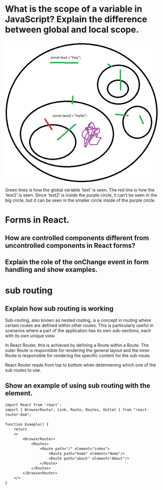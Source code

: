 # What is the scope of a variable in JavaScript? Explain the difference between global and local scope.

![Variable scope ](Untitled.png)

Green lines is how the global variable ‘text’ is seen. The red line is how the ‘text2’ is seen. Since ‘text2’ is inside the purple circle, it can’t be seen in the big circle, but it can be seen in the smaller circle inside of the purple circle.

# Forms in React.

## How are controlled components different from uncontrolled components in React forms?

## Explain the role of the onChange event in form handling and show examples.

# sub routing

## Explain how sub routing is working

Sub-routing, also known as nested routing, is a concept in routing where certain routes are defined within other routes. This is particularly useful in scenarios where a part of the application has its own sub-sections, each with its own unique view.

In React Router, this is achieved by defining a Route within a Route. The outer Route is responsible for rendering the general layout and the inner Route is responsible for rendering the specific content for the sub-route.

React Router reads from top to bottom when determening which one of the sub routes to use.

## Show an example of using sub routing with the element.

```JS
import React from 'react';
import { BrowserRouter, Link, Route, Routes, Outlet } from "react-router-dom";

function Example() {
    return
    <>
        <BrowserRouter>
            <Routes>
                <Route path="/" element="index">
                    <Route path="home" element="Home"/>
                    <Route path="about" element="About"/>
                </Route>
            </Routes>
        </BrowserRouter>
    </>
}

```
